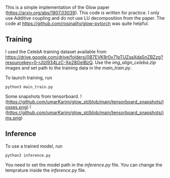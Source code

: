 This is a simple implementation of the Glow paper (https://arxiv.org/abs/1807.03039). This code is written for practice. I only use Additive coupling and do not use LU decomposition from the paper. The code at https://github.com/rosinality/glow-pytorch was quite helpful. 

## Training 
I used the CelebA training dataset available from https://drive.google.com/drive/folders/0B7EVK8r0v71pTUZsaXdaSnZBZzg?resourcekey=0-rJlzl934LzC-Xp28GeIBzQ. Use the *img_align_celeba.zip* images and set path to the training data in the *main_train.py*.

To launch training, run 

`python3 main_train.py` 

Some snapshots from tensorboard.
!(https://github.com/umarKarim/glow_pt/blob/main/tensorboard_snapshots/losses.png)
!(https://github.com/umarKarim/glow_pt/blob/main/tensorboard_snapshots/ims.png)


## Inference 
To use a trained model, run 

`python3 inference.py` 

You need to set the model path in the *inference.py* file. You can change the temprature inside the *inference.py* file. 
